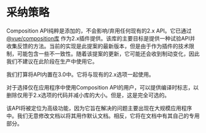 # 采纳策略

Composition API纯粹是添加的，不会影响/弃用任何现有的2.x API。它已通过 [@vue/composition库](https://github.com/vuejs/composition-api/) 作为2.x插件提供。该库的主要目标是提供一种试验API并收集反馈的方法。当前的实现是此提案的最新版本，但是由于作为插件的技术限制，可能包含一些不一致性。随着该提案的更新，它可能还会收到制动变化，因此我们不建议在此阶段在生产中使用它。

我们打算将API内置在3.0中。它将与现有的2.x选项一起使用。

对于选择仅在应用程序中使用Composition API的用户，可以提供编译时标志，以删除仅用于2.x选项的代码并减小库的大小。但是，这是完全可选的。

该API将被定位为高级功能，因为它旨在解决的问题主要出现在大规模应用程序中。我们无意修改文档以将其用作默认文档。相反，它将在文档中有其自己的专用部分。

